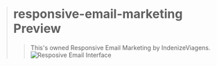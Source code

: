 > # responsive-email-marketing Preview
>> This's owned Responsive Email Marketing by IndenizeViagens.
>> ![Resposive Email Interface](https://github.com/LucasArifa/responsive-email-marketing/blob/master/IndenizeViagens-Email.jpg?raw=true)
